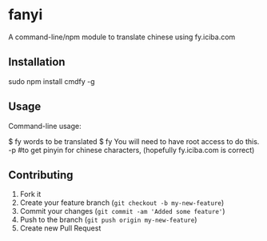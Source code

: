 # fanyi

A command-line/npm module to translate chinese using fy.iciba.com

## Installation

sudo npm install cmdfy -g

## Usage

Command-line usage:

$ fy words to be translated
$ fy You will need to have root access to do this. -p #to get pinyin for chinese characters, (hopefully fy.iciba.com is correct)

## Contributing

1. Fork it
2. Create your feature branch (`git checkout -b my-new-feature`)
3. Commit your changes (`git commit -am 'Added some feature'`)
4. Push to the branch (`git push origin my-new-feature`)
5. Create new Pull Request

